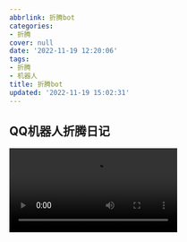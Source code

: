 ```yaml
---
abbrlink: 折腾bot
categories:
- 折腾
cover: null
date: '2022-11-19 12:20:06'
tags:
- 折腾
- 机器人
title: 折腾bot
updated: '2022-11-19 15:02:31'
---
```

## QQ机器人折腾日记

<video src="https://guyinga.top/20221119_004419.mp4"></video>
